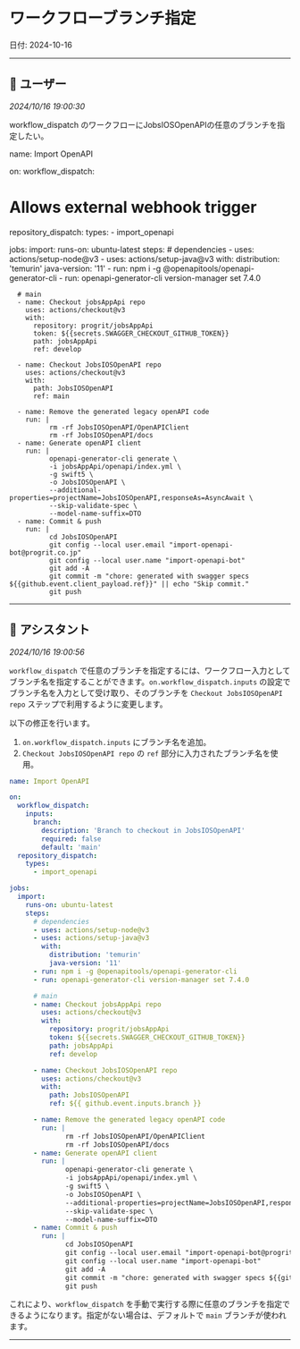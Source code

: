 # ワークフローブランチ指定

日付: 2024-10-16

---

## 👤 ユーザー
*2024/10/16 19:00:30*

workflow_dispatch のワークフローにJobsIOSOpenAPIの任意のブランチを指定したい。


name: Import OpenAPI

on:
  workflow_dispatch:
  # Allows external webhook trigger
  repository_dispatch:
   types:
      - import_openapi

jobs:
  import:
    runs-on: ubuntu-latest
    steps:
      # dependencies
      - uses: actions/setup-node@v3
      - uses: actions/setup-java@v3
        with:
          distribution: 'temurin'
          java-version: '11'
      - run: npm i -g @openapitools/openapi-generator-cli
      - run: openapi-generator-cli version-manager set 7.4.0

      # main
      - name: Checkout jobsAppApi repo
        uses: actions/checkout@v3
        with:
          repository: progrit/jobsAppApi
          token: ${{secrets.SWAGGER_CHECKOUT_GITHUB_TOKEN}}
          path: jobsAppApi
          ref: develop

      - name: Checkout JobsIOSOpenAPI repo
        uses: actions/checkout@v3
        with:
          path: JobsIOSOpenAPI
          ref: main

      - name: Remove the generated legacy openAPI code
        run: |
              rm -rf JobsIOSOpenAPI/OpenAPIClient
              rm -rf JobsIOSOpenAPI/docs
      - name: Generate openAPI client
        run: |
              openapi-generator-cli generate \
              -i jobsAppApi/openapi/index.yml \
              -g swift5 \
              -o JobsIOSOpenAPI \
              --additional-properties=projectName=JobsIOSOpenAPI,responseAs=AsyncAwait \
              --skip-validate-spec \
              --model-name-suffix=DTO
      - name: Commit & push
        run: |
              cd JobsIOSOpenAPI
              git config --local user.email "import-openapi-bot@progrit.co.jp"
              git config --local user.name "import-openapi-bot"
              git add -A
              git commit -m "chore: generated with swagger specs ${{github.event.client_payload.ref}}" || echo "Skip commit."
              git push

---

## 🤖 アシスタント
*2024/10/16 19:00:56*

`workflow_dispatch` で任意のブランチを指定するには、ワークフロー入力としてブランチ名を指定することができます。`on.workflow_dispatch.inputs` の設定でブランチ名を入力として受け取り、そのブランチを `Checkout JobsIOSOpenAPI repo` ステップで利用するように変更します。

以下の修正を行います。

1. `on.workflow_dispatch.inputs` にブランチ名を追加。
2. `Checkout JobsIOSOpenAPI repo` の `ref` 部分に入力されたブランチ名を使用。

```yaml
name: Import OpenAPI

on:
  workflow_dispatch:
    inputs:
      branch:
        description: 'Branch to checkout in JobsIOSOpenAPI'
        required: false
        default: 'main'
  repository_dispatch:
    types:
      - import_openapi

jobs:
  import:
    runs-on: ubuntu-latest
    steps:
      # dependencies
      - uses: actions/setup-node@v3
      - uses: actions/setup-java@v3
        with:
          distribution: 'temurin'
          java-version: '11'
      - run: npm i -g @openapitools/openapi-generator-cli
      - run: openapi-generator-cli version-manager set 7.4.0

      # main
      - name: Checkout jobsAppApi repo
        uses: actions/checkout@v3
        with:
          repository: progrit/jobsAppApi
          token: ${{secrets.SWAGGER_CHECKOUT_GITHUB_TOKEN}}
          path: jobsAppApi
          ref: develop

      - name: Checkout JobsIOSOpenAPI repo
        uses: actions/checkout@v3
        with:
          path: JobsIOSOpenAPI
          ref: ${{ github.event.inputs.branch }}

      - name: Remove the generated legacy openAPI code
        run: |
              rm -rf JobsIOSOpenAPI/OpenAPIClient
              rm -rf JobsIOSOpenAPI/docs
      - name: Generate openAPI client
        run: |
              openapi-generator-cli generate \
              -i jobsAppApi/openapi/index.yml \
              -g swift5 \
              -o JobsIOSOpenAPI \
              --additional-properties=projectName=JobsIOSOpenAPI,responseAs=AsyncAwait \
              --skip-validate-spec \
              --model-name-suffix=DTO
      - name: Commit & push
        run: |
              cd JobsIOSOpenAPI
              git config --local user.email "import-openapi-bot@progrit.co.jp"
              git config --local user.name "import-openapi-bot"
              git add -A
              git commit -m "chore: generated with swagger specs ${{github.event.client_payload.ref}}" || echo "Skip commit."
              git push
```

これにより、`workflow_dispatch` を手動で実行する際に任意のブランチを指定できるようになります。指定がない場合は、デフォルトで `main` ブランチが使われます。

---
